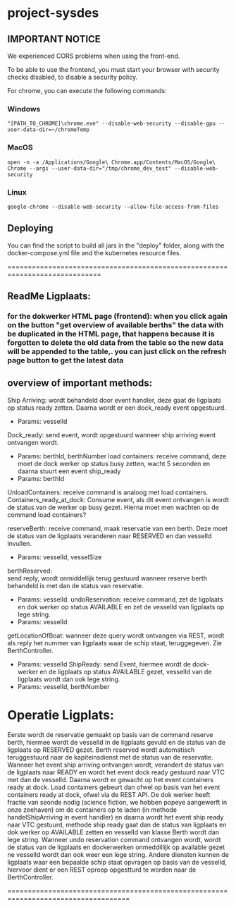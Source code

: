 # project-sysdes



## IMPORTANT NOTICE

We experienced CORS problems when using the front-end. 

To be able to use the frontend, you must start your browser with security checks disabled, to disable a security policy. 

For chrome, you can execute the following commands: 

### Windows

`"[PATH_TO_CHROME]\chrome.exe" --disable-web-security --disable-gpu --user-data-dir=~/chromeTemp`

### MacOS

`open -n -a /Applications/Google\ Chrome.app/Contents/MacOS/Google\ Chrome --args --user-data-dir="/tmp/chrome_dev_test" --disable-web-security`

### Linux

`google-chrome --disable-web-security -–allow-file-access-from-files`




## Deploying

You can find the script to build all jars in the "deploy" folder, along with the docker-compose.yml file and the kubernetes resource files. 



=============================================================================

## ReadMe Ligplaats:

### for the dokwerker HTML page (frontend): when you click again on the button "get overview of available berths" the data with be duplicated in the HTML page, that happens because it is forgotten to delete the old data from the table so the new data will be appended to the table,. you can just click on the refresh page button to get the latest data

## overview of important methods:
Ship Arriving: 
wordt behandeld door event handler, deze gaat de ligplaats op status ready zetten. Daarna wordt er een dock_ready event opgestuurd.
-	Params: vesselId

Dock_ready:
send event, wordt opgestuurd wanneer ship arriving event ontvangen wordt.
-	Params: berthId, berthNumber
load containers:
receive command, deze moet de dock werker op status busy zetten, wacht 5 seconden en daarna stuurt een event ship_ready 
-	Params: berthId

UnloadContainers:
receive command is analoog met load containers.
Containers_ready_at_dock: 
Consume event, als dit event ontvangen is wordt de status van de werker op busy gezet.
Hierna moet men wachten op de command load containers? 

reserveBerth: 
receive command, maak reservatie van een berth. Deze moet de status van de ligplaats veranderen  naar RESERVED en dan vesselId invullen.
-	Params: vesselId, vesselSize


berthReserved:  
send reply, wordt onmiddellijk terug gestuurd wanneer reserve berth behandeld is met dan de status van reservatie.
-	Params: vesselId.
undoReservation: 
receive command, zet de ligplaats en dok werker op status AVAILABLE en zet de vesselId van ligplaats op lege string.
-	Params: vesselId


getLocationOfBoat: 
wanneer deze query wordt ontvangen via REST, wordt als reply het nummer van ligplaats waar de schip staat, teruggegeven. Zie BerthController.
-	Params: vesselId
ShipReady: 
send Event, hiermee wordt de dock-werker en de ligplaats op status AVAILABLE gezet, vesselId van de ligplaats wordt dan ook lege string.
-	Params: vesselId, berthNumber



# Operatie Ligplats:
Eerste wordt de reservatie gemaakt op basis van de command reserve berth, hiermee wordt de vesselId in de ligplaats gevuld en de status van de ligplaats op RESERVED gezet. Berth reserved wordt automatisch teruggestuurd naar de kapiteinsdienst met de status van de reservatie. Wanneer het event ship arriving ontvangen wordt, verandert de status van de ligplaats naar READY en wordt het event dock ready gestuurd naar VTC met dan de vesselId.
Daarna wordt er gewacht op het event containers ready at dock.
Load containers gebeurt dan ofwel op basis van het event containers ready at dock, ofwel via de REST API. 
De dok werker heeft fractie van seonde nodig (science fiction, we  hebben  popeye aangewerft in onze zeehaven)  om de containers op te laden (in methode handelShipArriving in event handler) en daarna wordt het event ship ready naar VTC gestuurd, methode ship ready gaat dan de status van ligplaats en dok werker op AVAILABLE zetten en vesselId van klasse Berth wordt dan lege string.
Wanneer undo reservation command ontvangen wordt, wordt de status van de ligplaats en dockerwerken onmeddillijk op available gezet ne vesselId wordt dan ook weer een lege string.
Andere diensten kunnen de ligplaats waar een bepaalde schip staat opvragen op basis van de vesselId, hiervoor dient er een REST oproep opgestturd te worden naar de BerthController.

====================================================================================

